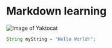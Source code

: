 # Markdown learning
![Image of Yaktocat](https://octodex.github.com/images/yaktocat.png)
``` java
String myString = "Hello World!";
```
